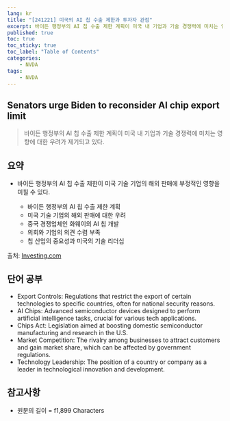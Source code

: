 ```yaml
---
lang: kr
title: "[241221] 미국의 AI 칩 수출 제한과 투자자 관점"
excerpt: 바이든 행정부의 AI 칩 수출 제한 계획이 미국 내 기업과 기술 경쟁력에 미치는 영향에 대한 우려가 제기되고 있다.
published: true
toc: true
toc_sticky: true
toc_label: "Table of Contents"
categories:
    - NVDA
tags:
    - NVDA
---
```


## Senators urge Biden to reconsider AI chip export limit

> 바이든 행정부의 AI 칩 수출 제한 계획이 미국 내 기업과 기술 경쟁력에 미치는 영향에 대한 우려가 제기되고 있다.

## 요약

- 바이든 행정부의 AI 칩 수출 제한이 미국 기술 기업의 해외 판매에 부정적인 영향을 미칠 수 있다.

  - 바이든 행정부의 AI 칩 수출 제한 계획
  - 미국 기술 기업의 해외 판매에 대한 우려
  - 중국 경쟁업체인 화웨이의 AI 칩 개발
  - 의회와 기업의 의견 수렴 부족
  - 칩 산업의 중요성과 미국의 기술 리더십

출처: [Investing.com](https://www.investing.com/news/stock-market-news/senators-urge-biden-to-reconsider-ai-chip-export-limit-93CH-3785131)

## 단어 공부

- Export Controls: Regulations that restrict the export of certain technologies to specific countries, often for national security reasons.
- AI Chips: Advanced semiconductor devices designed to perform artificial intelligence tasks, crucial for various tech applications.
- Chips Act: Legislation aimed at boosting domestic semiconductor manufacturing and research in the U.S.
- Market Competition: The rivalry among businesses to attract customers and gain market share, which can be affected by government regulations.
- Technology Leadership: The position of a country or company as a leader in technological innovation and development.

## 참고사항


- 원문의 길이 = f1,899 Characters

